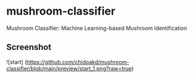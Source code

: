 # mushroom-classifier
Mushroom Classifier: Machine Learning-based Mushroom Identification


## Screenshot
![start] (https://github.com/chidoakd/mushroom-classifier/blob/main/preview/start_1.png?raw=true)
